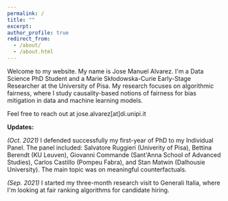 ```yaml
---
permalink: /
title: ""
excerpt:
author_profile: true
redirect_from: 
  - /about/
  - /about.html
---
```


Welcome to my website. My name is Jose Manuel Alvarez. I'm a Data Science PhD Student and a Marie Skłodowska-Curie Early-Stage Researcher at the University of Pisa. My research focuses on algorithmic fairness, where I study causality-based notions of fairness for bias mitigation in data and machine learning models.

Feel free to reach out at jose.alvarez[at]di.unipi.it

**Updates:**

*(Oct. 2021)* I defended successfully my first-year of PhD to my Individual Panel. The panel included: Salvatore Ruggieri (Univerity of Pisa), Bettina Berendt (KU Leuven), Giovanni Commande (Sant'Anna School of Advanced Studies), Carlos Castillo (Pompeu Fabra), and Stan Matwin (Dalhousie University). The main topic was on meaningful counterfactuals.

*(Sep. 2021)* I started my three-month research visit to Generali Italia, where I'm looking at fair ranking algorithms for candidate hiring.

